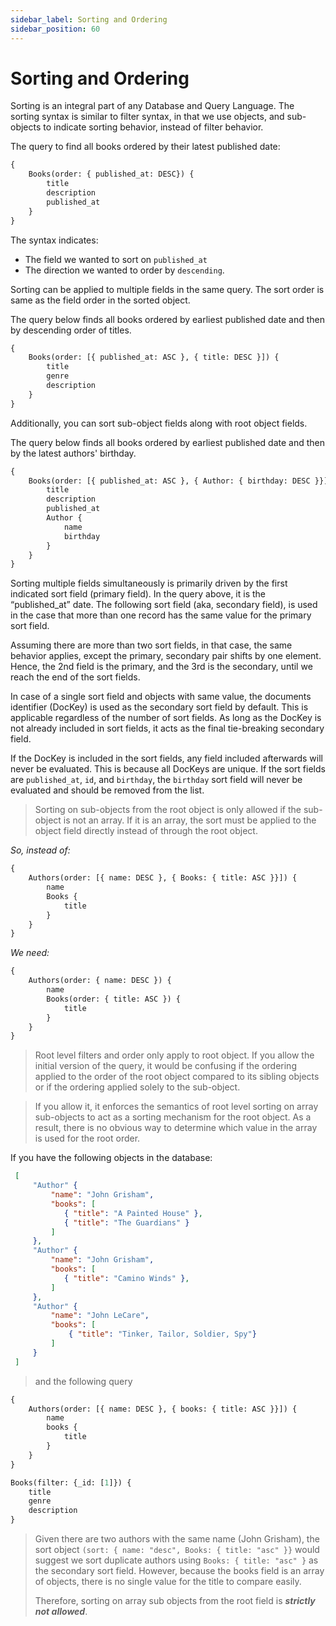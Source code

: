 ```yaml
---
sidebar_label: Sorting and Ordering
sidebar_position: 60
---
```

# Sorting and Ordering

Sorting is an integral part of any Database and Query Language. The sorting syntax is similar to filter syntax, in that we use objects, and sub-objects to indicate sorting behavior, instead of filter behavior.

The query to find all books ordered by their latest published date:
```graphql
{
    Books(order: { published_at: DESC}) {
        title
        description
        published_at
    }
}
```
The syntax indicates:
- The field we wanted to sort on `published_at`
- The direction we wanted to order by `descending`.

Sorting can be applied to multiple fields in the same query. The sort order is same as the field order in the sorted object.

The query below finds all books ordered by earliest published date and then by descending order of titles.
```graphql
{
    Books(order: [{ published_at: ASC }, { title: DESC }]) {
        title
        genre
        description
    }
}
```

Additionally, you can sort sub-object fields along with root object fields.

The query below finds all books ordered by earliest published date and then by the latest authors' birthday.
```graphql
{
    Books(order: [{ published_at: ASC }, { Author: { birthday: DESC }}]) {
        title
        description
        published_at
        Author {
            name
            birthday
        }
    }
}
```

Sorting multiple fields simultaneously is primarily driven by the first indicated sort field (primary field). In the query above, it is the “published_at” date. The following sort field (aka, secondary field), is used in the case that more than one record has the same value for the primary sort field. 

Assuming there are more than two sort fields, in that case, the same behavior applies, except the primary, secondary pair shifts by one element. Hence, the 2nd field is the primary, and the 3rd is the secondary, until we reach the end of the sort fields.

In case of a single sort field and objects with same value, the documents identifier (DocKey) is used as the secondary sort field by default. This is applicable regardless of the number of sort fields. As long as the DocKey is not already included in sort fields, it acts as the final tie-breaking secondary field.

If the DocKey is included in the sort fields, any field included afterwards will never be evaluated. This is because all DocKeys are unique. If the sort fields are `published_at`, `id`, and `birthday`, the `birthday` sort field will never be evaluated and should be removed from the list.

> Sorting on sub-objects from the root object is only allowed if the sub-object is not an array. If it is an array, the sort must be applied to the object field directly instead of through the root object.

*So, instead of:*
```graphql
{
    Authors(order: [{ name: DESC }, { Books: { title: ASC }}]) {
        name
        Books {
            title
        }
    }
}
```
*We need:*
```graphql
{
    Authors(order: { name: DESC }) {
        name
        Books(order: { title: ASC }) {
            title
        }
    }
}
```

>Root level filters and order only apply to root object. If you allow the initial version of the query, it would be confusing if the ordering applied to the order of the root object compared to its sibling objects or if the ordering applied solely to the sub-object. 

>If you allow it, it enforces the semantics of root level sorting on array sub-objects to act as a sorting mechanism for the root object. As a result, there is no obvious way to determine which value in the array is used for the root order.

If you have the following objects in the database:
```json
 [
     "Author" {
         "name": "John Grisham",
         "books": [
            { "title": "A Painted House" },
            { "title": "The Guardians" }
         ]
     },
     "Author" {
         "name": "John Grisham",
         "books": [
            { "title": "Camino Winds" },
         ]
     },
     "Author" {
         "name": "John LeCare",
         "books": [
             { "title": "Tinker, Tailor, Soldier, Spy"}
         ]
     }
 ]
```
> and the following query
```graphql
{
    Authors(order: [{ name: DESC }, { books: { title: ASC }}]) {
        name
        books {
            title
        }
    }
}
```

```graphql
Books(filter: {_id: [1]}) {
    title 
    genre
    description
}
```

> Given there are two authors with the same name (John Grisham), the sort object `(sort: { name: "desc", Books: { title: "asc" }}` would suggest we sort duplicate authors using `Books: { title: "asc" }` as the secondary sort field. However, because the books field is an array of objects, there is no single value for the title to compare easily.
>
> Therefore, sorting on array sub objects from the root field is ***strictly not allowed***.
